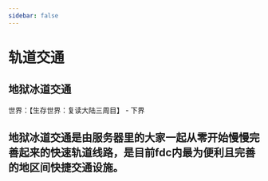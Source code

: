 ```yaml
---
sidebar: false
---
```


# 轨道交通

## 地狱冰道交通

世界：【生存世界：复读大陆三周目】 - 下界

地狱冰道交通是由服务器里的大家一起从零开始慢慢完善起来的快速轨道线路，是目前fdc内最为便利且完善的地区间快捷交通设施。
---